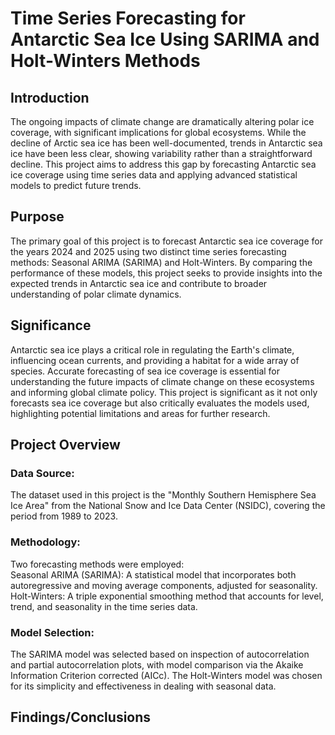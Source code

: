 # Time Series Forecasting for Antarctic Sea Ice Using SARIMA and Holt-Winters Methods

## Introduction
The ongoing impacts of climate change are dramatically altering polar ice coverage, with significant implications for global ecosystems. While the decline of Arctic sea ice has been well-documented, trends in Antarctic sea ice have been less clear, showing variability rather than a straightforward decline. This project aims to address this gap by forecasting Antarctic sea ice coverage using time series data and applying advanced statistical models to predict future trends. <br />

## Purpose
The primary goal of this project is to forecast Antarctic sea ice coverage for the years 2024 and 2025 using two distinct time series forecasting methods: Seasonal ARIMA (SARIMA) and Holt-Winters. By comparing the performance of these models, this project seeks to provide insights into the expected trends in Antarctic sea ice and contribute to broader understanding of polar climate dynamics. <br />

## Significance
Antarctic sea ice plays a critical role in regulating the Earth's climate, influencing ocean currents, and providing a habitat for a wide array of species. Accurate forecasting of sea ice coverage is essential for understanding the future impacts of climate change on these ecosystems and informing global climate policy. This project is significant as it not only forecasts sea ice coverage but also critically evaluates the models used, highlighting potential limitations and areas for further research. <br />

## Project Overview
### Data Source:
The dataset used in this project is the "Monthly Southern Hemisphere Sea Ice Area" from the National Snow and Ice Data Center (NSIDC), covering the period from 1989 to 2023. <br />

### Methodology:
Two forecasting methods were employed: <br />
Seasonal ARIMA (SARIMA): A statistical model that incorporates both autoregressive and moving average components, adjusted for seasonality. <br />
Holt-Winters: A triple exponential smoothing method that accounts for level, trend, and seasonality in the time series data. <br />

### Model Selection:
The SARIMA model was selected based on inspection of autocorrelation and partial autocorrelation plots, with model comparison via the Akaike Information Criterion corrected (AICc). The Holt-Winters model was chosen for its simplicity and effectiveness in dealing with seasonal data. <br />

## Findings/Conclusions


